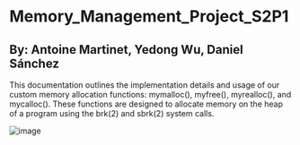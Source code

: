 # Memory_Management_Project_S2P1
## By: Antoine Martinet, Yedong Wu, Daniel Sánchez
This documentation outlines the implementation details and usage of our custom memory allocation functions: mymalloc(), myfree(), myrealloc(), and mycalloc(). These functions are designed to allocate memory on the heap of a program using the brk(2) and sbrk(2) system calls.

![image](https://github.com/ElessarWillomoont/Memory_Management_S2P1/assets/147393033/5d417cad-99b2-4654-86cb-f5100266c0e0)
